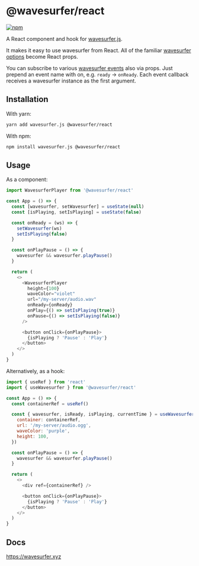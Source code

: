 # @wavesurfer/react

[![npm](https://img.shields.io/npm/v/@wavesurfer/react)](https://www.npmjs.com/package/@wavesurfer/react)

A React component and hook for [wavesurfer.js](http://github.com/katspaugh/wavesurfer.js).

It makes it easy to use wavesurfer from React. All of the familiar [wavesurfer options](https://wavesurfer.xyz/docs/types/wavesurfer.WaveSurferOptions) become React props.

You can subscribe to various [wavesurfer events](https://wavesurfer.xyz/docs/types/wavesurfer.WaveSurferEvents) also via props. Just prepend an event name with on, e.g. `ready` -> `onReady`. Each event callback receives a wavesurfer instance as the first argument.

## Installation

With yarn:
```bash
yarn add wavesurfer.js @wavesurfer/react
```

With npm:
```bash
npm install wavesurfer.js @wavesurfer/react
```

## Usage

As a component:

```js
import WavesurferPlayer from '@wavesurfer/react'

const App = () => {
  const [wavesurfer, setWavesurfer] = useState(null)
  const [isPlaying, setIsPlaying] = useState(false)

  const onReady = (ws) => {
    setWavesurfer(ws)
    setIsPlaying(false)
  }

  const onPlayPause = () => {
    wavesurfer && wavesurfer.playPause()
  }

  return (
    <>
      <WavesurferPlayer
        height={100}
        waveColor="violet"
        url="/my-server/audio.wav"
        onReady={onReady}
        onPlay={() => setIsPlaying(true)}
        onPause={() => setIsPlaying(false)}
      />

      <button onClick={onPlayPause}>
        {isPlaying ? 'Pause' : 'Play'}
      </button>
    </>
  )
}
```

Alternatively, as a hook:

```js
import { useRef } from 'react'
import { useWavesurfer } from '@wavesurfer/react'

const App = () => {
  const containerRef = useRef()

  const { wavesurfer, isReady, isPlaying, currentTime } = useWavesurfer({
    container: containerRef,
    url: '/my-server/audio.ogg',
    waveColor: 'purple',
    height: 100,
  })

  const onPlayPause = () => {
    wavesurfer && wavesurfer.playPause()
  }

  return (
    <>
      <div ref={containerRef} />

      <button onClick={onPlayPause}>
        {isPlaying ? 'Pause' : 'Play'}
      </button>
    </>
  )
}
```

## Docs

https://wavesurfer.xyz
